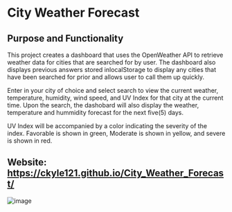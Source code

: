 # City Weather Forecast

## Purpose and Functionality 
This project creates a dashboard that uses the OpenWeather API to retrieve weather data for cities that are searched for by user. The dashboard also displays previous answers stored inlocalStorage to display any cities that have been searched for prior and allows user to call them up quickly.

Enter in your city of choice and select search to view the current weather, temperature, humidity, wind speed, and UV Index for that city at the current time. Upon the search, the dashobard will also display the weather, temperature and hummidity forecast for the next five(5) days.

UV Index will be accompanied by a color indicating the severity of the index. Favorable is shown in green, Moderate is shown in yellow, and severe is shown in red.

## Website: https://ckyle121.github.io/City_Weather_Forecast/

![image](https://user-images.githubusercontent.com/75647359/150191448-16d941a1-83df-4bc0-a154-bb26a3949f5c.png)

